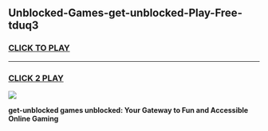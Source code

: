 
## Unblocked-Games-get-unblocked-Play-Free-tduq3
<h3>
<a href="https://premium76.site?title=get-unblocked&ref=23A">CLICK TO PLAY</a></h3>
<hr>

<h3>
<a href="https://premium76.site?title=get-unblocked&ref=23A">CLICK 2 PLAY</a>
  
</h3>

<a href="https://premium76.site?title=get-unblocked&ref=23A"><img src="https://clearcache.store/games.png"></a>


**get-unblocked games unblocked: Your Gateway to Fun and Accessible Online Gaming**
